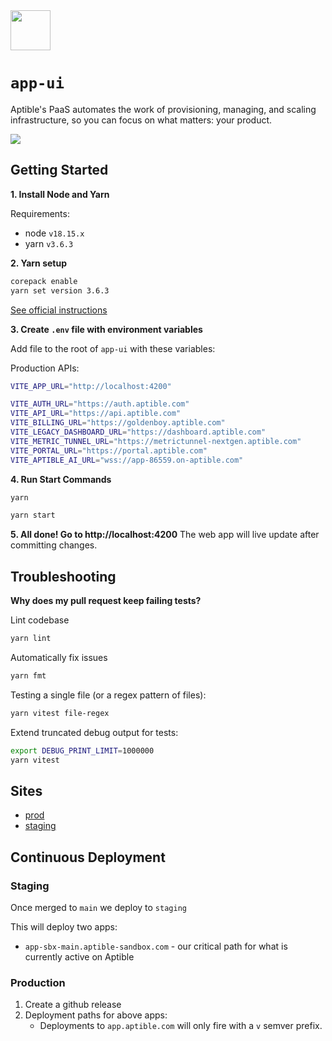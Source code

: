 <img src="https://user-images.githubusercontent.com/4295811/226700092-ffbd0c01-dba1-4880-8b77-a4d26e6228f0.svg"  width="64">

# `app-ui`

Aptible's PaaS automates the work of provisioning, managing, and scaling infrastructure, so you can focus on what matters: your product.

<img src="https://github.com/aptible/app-ui/assets/4295811/20eaa0a8-a537-4549-84d2-0a4f10152363" style="max-width: 100%;">

## Getting Started

**1. Install Node and Yarn**

Requirements:

- node `v18.15.x`
- yarn `v3.6.3`

**2. Yarn setup**


```bash
corepack enable
yarn set version 3.6.3
```

[See official instructions](https://yarnpkg.com/getting-started/install)

**3. Create `.env` file with environment variables**

Add file to the root of `app-ui` with these variables:

Production APIs:

```bash
VITE_APP_URL="http://localhost:4200"

VITE_AUTH_URL="https://auth.aptible.com"
VITE_API_URL="https://api.aptible.com"
VITE_BILLING_URL="https://goldenboy.aptible.com"
VITE_LEGACY_DASHBOARD_URL="https://dashboard.aptible.com"
VITE_METRIC_TUNNEL_URL="https://metrictunnel-nextgen.aptible.com"
VITE_PORTAL_URL="https://portal.aptible.com"
VITE_APTIBLE_AI_URL="wss://app-86559.on-aptible.com"
```

**4. Run Start Commands**

```bash
yarn
```

```bash
yarn start
```

**5. All done! Go to http://localhost:4200**
The web app will live update after committing changes.

## Troubleshooting

**Why does my pull request keep failing tests?**

Lint codebase

```bash
yarn lint
```

Automatically fix issues

```bash
yarn fmt
```

Testing a single file (or a regex pattern of files):

```bash
yarn vitest file-regex
```

Extend truncated debug output for tests:
```bash
export DEBUG_PRINT_LIMIT=1000000
yarn vitest
```

## Sites

- [prod](https://app.aptible.com)
- [staging](https://app-sbx-main.aptible-sandbox.com)

## Continuous Deployment

### Staging

Once merged to `main` we deploy to `staging`

This will deploy two apps:

* `app-sbx-main.aptible-sandbox.com` - our critical path for what is currently active on Aptible

### Production

1. Create a github release
2. Deployment paths for above apps:
    * Deployments to `app.aptible.com` will only fire with a `v` semver prefix.
